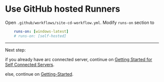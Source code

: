 # Use GitHub hosted Runners

Open `.github/workflows/site-cd-workflow.yml`. Modify `runs-on` section to

```yml
    runs-on: [windows-latest]
    # runs-on: [self-hosted]

```

---
Next step: 

if you already have arc connected server, continue on [Getting Started for Self Connected Servers](./Getting-Started-Self-Connect.md).

else, continue on [Getting-Started](./Getting-Started.md#add-your-first-site).